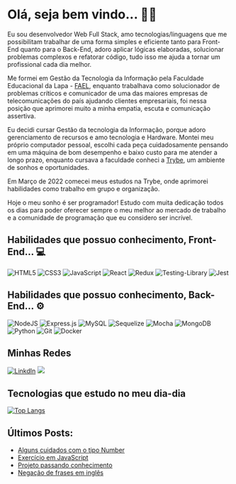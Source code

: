 # Olá, seja bem vindo... 👨‍💻

Eu sou desenvolvedor Web Full Stack, amo tecnologias/linguagens que me possibilitam trabalhar de uma forma simples e eficiente tanto para Front-End quanto para o Back-End, adoro aplicar lógicas elaboradas, solucionar problemas complexos e refatorar código, tudo isso me ajuda a tornar um profissional cada dia melhor.

Me formei em Gestão da Tecnologia da Informação pela Faculdade Educacional da Lapa - [FAEL](https://fael.edu.br/), enquanto trabalhava como solucionador de problemas críticos e comunicador de uma das maiores empresas de telecomunicações do país ajudando clientes empresariais, foi nessa posição que aprimorei muito a minha empatia, escuta e comunicação assertiva.

Eu decidi cursar Gestão da tecnologia da Informação, porque adoro gerenciamento de recursos e amo tecnologia e Hardware. Montei meu próprio computador pessoal, escolhi cada peça cuidadosamente pensando em uma máquina de bom desempenho e baixo custo para me atender a longo prazo, enquanto cursava a faculdade conheci a [Trybe](https://www.betrybe.com/), um ambiente de sonhos e oportunidades.

Em Março de 2022 comecei meus estudos na Trybe, onde aprimorei habilidades como trabalho em grupo e organização.

Hoje o meu sonho é ser programador! Estudo com muita dedicação todos os dias para poder oferecer sempre o meu melhor ao mercado de trabalho e a comunidade de programação que eu considero ser incrível.

## Habilidades que possuo conhecimento, Front-End... 💻
![HTML5](https://img.shields.io/badge/html5-%23E34F26.svg?style=for-the-badge&logo=html5&logoColor=white)
![CSS3](https://img.shields.io/badge/css3-%231572B6.svg?style=for-the-badge&logo=css3&logoColor=white)
![JavaScript](https://img.shields.io/badge/javascript-%23323330.svg?style=for-the-badge&logo=javascript&logoColor=%23F7DF1E)
![React](https://img.shields.io/badge/react-%2320232a.svg?style=for-the-badge&logo=react&logoColor=%2361DAFB)
![Redux](https://img.shields.io/badge/redux-%23593d88.svg?style=for-the-badge&logo=redux&logoColor=white)
![Testing-Library](https://img.shields.io/badge/-TestingLibrary-%23E33332?style=for-the-badge&logo=testing-library&logoColor=white)
![Jest](https://img.shields.io/badge/-jest-%23C21325?style=for-the-badge&logo=jest&logoColor=white)

## Habilidades que possuo conhecimento, Back-End... ⚙️
![NodeJS](https://img.shields.io/badge/node.js-6DA55F?style=for-the-badge&logo=node.js&logoColor=white)
![Express.js](https://img.shields.io/badge/express.js-%23404d59.svg?style=for-the-badge&logo=express&logoColor=%2361DAFB)
![MySQL](https://img.shields.io/badge/mysql-%2300f.svg?style=for-the-badge&logo=mysql&logoColor=white)
![Sequelize](https://img.shields.io/badge/Sequelize-52B0E7?style=for-the-badge&logo=Sequelize&logoColor=white)
![Mocha](https://img.shields.io/badge/-mocha-%238D6748?style=for-the-badge&logo=mocha&logoColor=white)
![MongoDB](https://img.shields.io/badge/MongoDB-%234ea94b.svg?style=for-the-badge&logo=mongodb&logoColor=white)
![Python](https://img.shields.io/badge/python-3670A0?style=for-the-badge&logo=python&logoColor=ffdd54)
![Git](https://img.shields.io/badge/git-%23F05033.svg?style=for-the-badge&logo=git&logoColor=white)
![Docker](https://img.shields.io/badge/docker-%230db7ed.svg?style=for-the-badge&logo=docker&logoColor=white)

## Minhas Redes

[![LinkdIn](https://img.shields.io/badge/LinkedIn-0077B5?style=for-the-badge&logo=linkedin&logoColor=white)](https://www.linkedin.com/in/guilherme-artigas/) <a href="https://api.whatsapp.com/send?phone=5541984303068" target="_blank"><img src="https://img.shields.io/badge/WhatsApp-25D366?style=for-the-badge&logo=whatsapp&logoColor=white" target="_blank"></a> 

## Tecnologias que estudo no meu dia-dia

[![Top Langs](https://github-readme-stats.vercel.app/api/top-langs/?username=guilherme-artigas&count_private=true&layout=compact&theme=dark)](https://github.com/guilherme-artigas/github-readme-stats)

## Últimos Posts:

- [Alguns cuidados com o tipo Number](https://www.linkedin.com/posts/guilherme-artigas_ola-pessoal-bom-dia-continuando-minha-sequ%C3%AAncia-activity-6917432353355091968-dD1l?utm_source=linkedin_share&utm_medium=member_desktop_web)
- [Exercício em JavaScript](https://www.linkedin.com/posts/guilherme-artigas_exerc%C3%ADcio-em-javascript-que-pede-para-o-usu%C3%A1rio-activity-6895797642828611584-y0pm?utm_source=linkedin_share&utm_medium=member_desktop_web)
- [Projeto passando conhecimento](https://www.linkedin.com/posts/guilherme-artigas_ola-pessoal-bom-dia-gostaria-de-compartilhar-activity-6894967369622786048-dGDg?utm_source=linkedin_share&utm_medium=member_desktop_web)
- [Negação de frases em inglês](https://www.linkedin.com/feed/update/urn:li:activity:7003325148044922880/)
